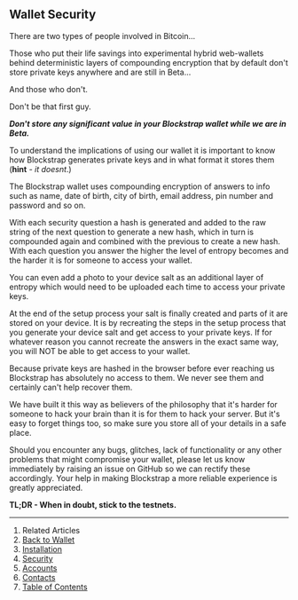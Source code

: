 ## Wallet Security

There are two types of people involved in Bitcoin...

Those who put their life savings into experimental hybrid web-wallets behind deterministic layers of compounding encryption that by default don't store private keys anywhere and are still in Beta...

And those who don't.

Don't be that first guy.

_**Don't store any significant value in your Blockstrap wallet while we are in Beta.**_

To understand the implications of using our wallet it is important to know how Blockstrap generates private keys and in what format it stores them (**hint** - _it doesnt_.)

The Blockstrap wallet uses compounding encryption of answers to info such as name, date of birth, city of birth, email address, pin number and password and so on.

With each security question a hash is generated and added to the raw string of the next question to generate a new hash, which in turn is compounded again and combined with the previous to create a new hash. With each question you answer the higher the level of entropy becomes and the harder it is for someone to access your wallet.

You can even add a photo to your device salt as an additional layer of entropy which would need to be uploaded each time to access your private keys.

At the end of the setup process your salt is finally created and parts of it are stored on your device. It is by recreating the steps in the setup process that you generate your device salt and get access to your private keys. If for whatever reason you cannot recreate the answers in the exact same way, you will NOT be able to get access to your wallet.

Because private keys are hashed in the browser before ever reaching us Blockstrap has absolutely no access to them. We never see them and certainly can't help recover them.

We have built it this way as believers of the philosophy that it's harder for someone to hack your brain than it is for them to hack your server. But it's easy to forget things too, so make sure you store all of your details in a safe place.

Should you encounter any bugs, glitches, lack of functionality or any other problems that might compromise your wallet, please let us know immediately by raising an issue on GitHub so we can rectify these accordingly. Your help in making Blockstrap a more reliable experience is greatly appreciated.

**TL;DR - When in doubt, stick to the testnets.**



---

1. Related Articles
2. [Back to Wallet](../../wallet/)
3. [Installation](../installation/)
4. [Security](../security/)
5. [Accounts](../accounts/)
6. [Contacts](../contacts/)
7. [Table of Contents](../../../)
